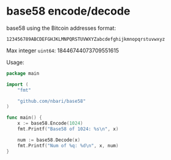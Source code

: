 # base58 encode/decode

base58 using the Bitcoin addresses format:

    123456789ABCDEFGHJKLMNPQRSTUVWXYZabcdefghijkmnopqrstuvwxyz

Max integer `uint64`: 18446744073709551615

Usage:

```go
package main

import (
	"fmt"

	"github.com/nbari/base58"
)

func main() {
	x := base58.Encode(1024)
	fmt.Printf("Base58 of 1024: %s\n", x)

	num := base58.Decode(x)
	fmt.Printf("Num of %q: %d\n", x, num)
}
```
